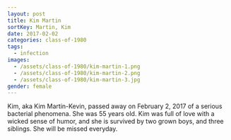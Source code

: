 ```yaml
---
layout: post
title: Kim Martin
sortKey: Martin, Kim
date: 2017-02-02
categories: class-of-1980
tags:
  - infection
images:
  - /assets/class-of-1980/kim-martin-1.png
  - /assets/class-of-1980/kim-martin-2.png
  - /assets/class-of-1980/kim-martin-3.jpg
gender: female
---
```

Kim, aka Kim Martin-Kevin, passed away on February 2, 2017 of a serious bacterial phenomena.  She was 55 years old.  Kim was full of love with a wicked sense of humor, and she is survived by two grown boys, and three siblings.  She will be missed everyday.
